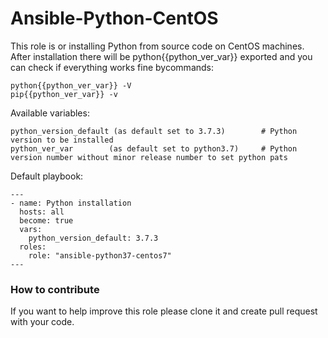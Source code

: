 # Ansible-Python-CentOS

This role is or installing Python from source code on CentOS machines.
After installation there will be python{{python_ver_var}} exported and you can check if everything works fine bycommands:
```
python{{python_ver_var}} -V
pip{{python_ver_var}} -v
```

Available variables:
```
python_version_default (as default set to 3.7.3)        # Python version to be installed
python_ver_var        (as default set to python3.7)     # Python version number without minor release number to set python pats
```

Default playbook:
```
---
- name: Python installation
  hosts: all
  become: true
  vars:
    python_version_default: 3.7.3
  roles:
    role: "ansible-python37-centos7"
---
```

### How to contribute
If you want to help improve this role please clone it and create pull request with your code.
